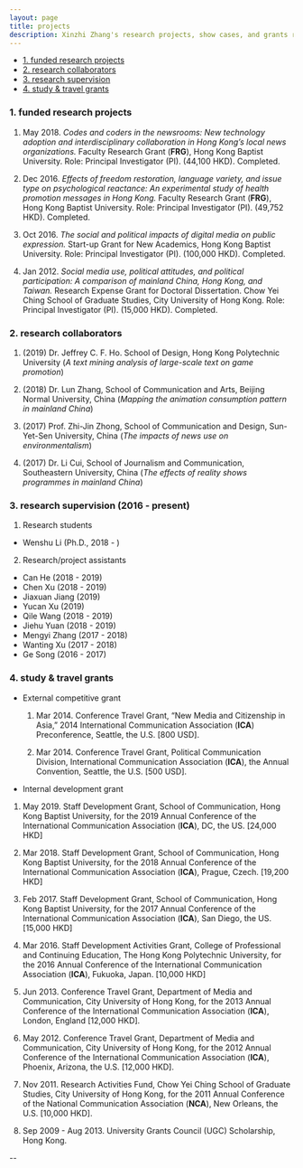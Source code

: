 ```yaml
---
layout: page
title: projects
description: Xinzhi Zhang's research projects, show cases, and grants record
---
```



<ul>
    <li><a href="#researchprojs">1. funded research projects</a></li>
    <li><a href="#collaboration">2. research collaborators</a></li>
	<li><a href="#ra">3. research supervision </a></li>
    <li><a href="#othergrants">4. study & travel grants</a></li>
</ul>


### <a name="researchprojs"></a>1. funded research projects

 1. May 2018. *Codes and coders in the newsrooms: New technology adoption and interdisciplinary collaboration in Hong Kong’s local news organizations.* Faculty Research Grant (**FRG**), Hong Kong Baptist University. Role: Principal Investigator (PI). (44,100 HKD). Completed.

 2. Dec 2016. *Effects of freedom restoration, language variety, and issue type on psychological reactance: An experimental study of health promotion messages in Hong Kong.* Faculty Research Grant (**FRG**), Hong Kong Baptist University. Role: Principal Investigator (PI). (49,752 HKD). Completed.

 3. Oct 2016. *The social and political impacts of digital media on public expression.* Start-up Grant for New Academics, Hong Kong Baptist University. Role: Principal Investigator (PI). (100,000 HKD). Completed. 

 4. Jan 2012. *Social media use, political attitudes, and political participation: A comparison of mainland China, Hong Kong, and Taiwan.* Research Expense Grant for Doctoral Dissertation. Chow Yei Ching School of Graduate Studies, City University of Hong Kong. Role: Principal Investigator (PI). (15,000 HKD). Completed.  


### <a name="collaboration"></a>2. research collaborators

1. (2019) Dr. Jeffrey C. F. Ho. School of Design, Hong Kong Polytechnic University (*A text mining analysis of large-scale text on game promotion*) 

2. (2018) Dr. Lun Zhang, School of Communication and Arts, Beijing Normal University, China (*Mapping the animation consumption pattern in mainland China*)

3. (2017) Prof. Zhi-Jin Zhong, School of Communication and Design, Sun-Yet-Sen University, China (*The impacts of news use on environmentalism*) 

4. (2017) Dr. Li Cui, School of Journalism and Communication, Southeastern University, China (*The effects of reality shows programmes in mainland China*)


### <a name="ra"></a>3. research supervision (2016 - present)

1. Research students
 - Wenshu Li (Ph.D., 2018 - )

2. Research/project assistants
 - Can He (2018 - 2019)
 - Chen Xu (2018 - 2019)
 - Jiaxuan Jiang (2019)
 - Yucan Xu (2019)
 - Qile Wang (2018 - 2019)
 - Jiehu Yuan (2018 - 2019)
 - Mengyi Zhang (2017 - 2018)
 - Wanting Xu (2017 - 2018)
 - Ge Song (2016 - 2017)


### <a name="othergrants"></a>4. study & travel grants


- External competitive grant 

  1. Mar 2014. Conference Travel Grant, “New Media and Citizenship in Asia,” 2014 International Communication Association (**ICA**) Preconference, Seattle, the U.S. [800 USD].

  2. Mar 2014. Conference Travel Grant, Political Communication Division, International Communication Association (**ICA**), the Annual Convention, Seattle, the U.S. [500 USD].

- Internal development grant 

 1. May 2019. Staff Development Grant, School of Communication, Hong Kong Baptist University, for the 2019 Annual Conference of the International Communication Association (**ICA**), DC, the US. [24,000 HKD]

 2. Mar 2018. Staff Development Grant, School of Communication, Hong Kong Baptist University, for the 2018 Annual Conference of the International Communication Association (**ICA**), Prague, Czech. [19,200 HKD]
 
 3. Feb 2017. Staff Development Grant, School of Communication, Hong Kong Baptist University, for the 2017 Annual Conference of the International Communication Association (**ICA**), San Diego, the US. [15,000 HKD]

 4. Mar 2016. Staff Development Activities Grant, College of Professional and Continuing Education, The Hong Kong Polytechnic University, for the 2016 Annual Conference of the International Communication Association (**ICA**), Fukuoka, Japan. [10,000 HKD]

 5. Jun 2013. Conference Travel Grant, Department of Media and Communication, City University of Hong Kong, for the 2013 Annual Conference of the International Communication Association (**ICA**), London, England [12,000 HKD].

 6. May 2012. Conference Travel Grant, Department of Media and Communication, City University of Hong Kong, for the 2012 Annual Conference of the International Communication Association (**ICA**), Phoenix, Arizona, the U.S. [12,000 HKD].

 7. Nov 2011. Research Activities Fund, Chow Yei Ching School of Graduate Studies, City University of Hong Kong, for the 2011 Annual Conference of the National Communication Association (**NCA**), New Orleans, the U.S. [10,000 HKD].

 8. Sep 2009 - Aug 2013. University Grants Council (UGC) Scholarship, Hong Kong.


--
